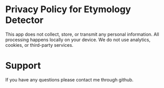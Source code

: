 # Privacy Policy for Etymology Detector
This app does not collect, store, or transmit any personal information.
All processing happens locally on your device. We do not use analytics, cookies, or third-party services.

# Support
If you have any questions please contact me through github.
